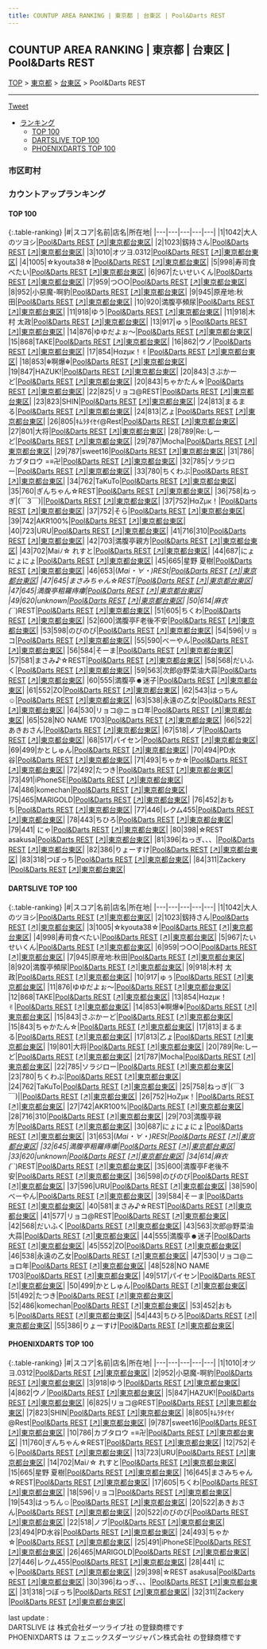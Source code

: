 ```yaml
---
title: COUNTUP AREA RANKING | 東京都 | 台東区 | Pool&Darts REST
---
```

## COUNTUP AREA RANKING | 東京都 | 台東区 | Pool&Darts REST

[TOP](/darts/rank/) > [東京都](/darts/rank/東京都/) > [台東区](/darts/rank/東京都/台東区/) > Pool&Darts REST

___

<a href="https://twitter.com/share?ref_src=twsrc%5Etfw" data-text="COUNTUP AREA RANKING | 東京都台東区Pool&Darts REST" class="twitter-share-button" data-hashtags="DARTSLIVE,PHOENIXDARTS,darts,ダーツ" data-show-count="false">Tweet</a>

* [ランキング](#カウントアップランキング)
    * [TOP 100](#top-100)
    * [DARTSLIVE TOP 100](#dartslive-top-100)
    * [PHOENIXDARTS TOP 100](#phoenixdarts-top-100)

### 市区町村

<ul>

</ul>

### カウントアップランキング

#### TOP 100



{:.table-ranking}
|#|スコア|名前|店名|所在地|
|---|---|---|---|---|
|1|1042|<span class="rank-name-dl">大人のツヨシ</span>|<a href="/darts/rank/shops/ac5be316943858f0fec1ae84bb28bd87.html">Pool&Darts REST</a> <a href="https://search.dartslive.com/jp/shop/ac5be316943858f0fec1ae84bb28bd87">[↗]</a>|<a href="/darts/rank/東京都/台東区">東京都台東区</a>|
|2|1023|<span class="rank-name-dl">釼持さん</span>|<a href="/darts/rank/shops/ac5be316943858f0fec1ae84bb28bd87.html">Pool&Darts REST</a> <a href="https://search.dartslive.com/jp/shop/ac5be316943858f0fec1ae84bb28bd87">[↗]</a>|<a href="/darts/rank/東京都/台東区">東京都台東区</a>|
|3|1010|<span class="rank-name-pd">オツヨ.0312</span>|<a href="/darts/rank/shops/50587.html">Pool&Darts REST</a> <a href="https://vs.phoenixdarts.com/jp/shop/shopDetailInfo/s_50587?s_seq=50587">[↗]</a>|<a href="/darts/rank/東京都/台東区">東京都台東区</a>|
|4|1005|<span class="rank-name-dl">☆kyouta38☆</span>|<a href="/darts/rank/shops/ac5be316943858f0fec1ae84bb28bd87.html">Pool&Darts REST</a> <a href="https://search.dartslive.com/jp/shop/ac5be316943858f0fec1ae84bb28bd87">[↗]</a>|<a href="/darts/rank/東京都/台東区">東京都台東区</a>|
|5|998|<span class="rank-name-dl">寿司食べたい</span>|<a href="/darts/rank/shops/ac5be316943858f0fec1ae84bb28bd87.html">Pool&Darts REST</a> <a href="https://search.dartslive.com/jp/shop/ac5be316943858f0fec1ae84bb28bd87">[↗]</a>|<a href="/darts/rank/東京都/台東区">東京都台東区</a>|
|6|967|<span class="rank-name-dl">たいせいくん</span>|<a href="/darts/rank/shops/ac5be316943858f0fec1ae84bb28bd87.html">Pool&Darts REST</a> <a href="https://search.dartslive.com/jp/shop/ac5be316943858f0fec1ae84bb28bd87">[↗]</a>|<a href="/darts/rank/東京都/台東区">東京都台東区</a>|
|7|959|<span class="rank-name-dl">つ○○</span>|<a href="/darts/rank/shops/ac5be316943858f0fec1ae84bb28bd87.html">Pool&Darts REST</a> <a href="https://search.dartslive.com/jp/shop/ac5be316943858f0fec1ae84bb28bd87">[↗]</a>|<a href="/darts/rank/東京都/台東区">東京都台東区</a>|
|8|952|<span class="rank-name-pd">小惡魔-啊豹</span>|<a href="/darts/rank/shops/50587.html">Pool&Darts REST</a> <a href="https://vs.phoenixdarts.com/jp/shop/shopDetailInfo/s_50587?s_seq=50587">[↗]</a>|<a href="/darts/rank/東京都/台東区">東京都台東区</a>|
|9|945|<span class="rank-name-dl">原産地:秋田</span>|<a href="/darts/rank/shops/ac5be316943858f0fec1ae84bb28bd87.html">Pool&Darts REST</a> <a href="https://search.dartslive.com/jp/shop/ac5be316943858f0fec1ae84bb28bd87">[↗]</a>|<a href="/darts/rank/東京都/台東区">東京都台東区</a>|
|10|920|<span class="rank-name-dl">満腹亭頻尿</span>|<a href="/darts/rank/shops/ac5be316943858f0fec1ae84bb28bd87.html">Pool&Darts REST</a> <a href="https://search.dartslive.com/jp/shop/ac5be316943858f0fec1ae84bb28bd87">[↗]</a>|<a href="/darts/rank/東京都/台東区">東京都台東区</a>|
|11|918|<span class="rank-name-pd">ゆう</span>|<a href="/darts/rank/shops/50587.html">Pool&Darts REST</a> <a href="https://vs.phoenixdarts.com/jp/shop/shopDetailInfo/s_50587?s_seq=50587">[↗]</a>|<a href="/darts/rank/東京都/台東区">東京都台東区</a>|
|11|918|<span class="rank-name-dl">木村 太政</span>|<a href="/darts/rank/shops/ac5be316943858f0fec1ae84bb28bd87.html">Pool&Darts REST</a> <a href="https://search.dartslive.com/jp/shop/ac5be316943858f0fec1ae84bb28bd87">[↗]</a>|<a href="/darts/rank/東京都/台東区">東京都台東区</a>|
|13|917|<span class="rank-name-dl">ゅぅ</span>|<a href="/darts/rank/shops/ac5be316943858f0fec1ae84bb28bd87.html">Pool&Darts REST</a> <a href="https://search.dartslive.com/jp/shop/ac5be316943858f0fec1ae84bb28bd87">[↗]</a>|<a href="/darts/rank/東京都/台東区">東京都台東区</a>|
|14|876|<span class="rank-name-dl">ゆゆだよぉ〜</span>|<a href="/darts/rank/shops/ac5be316943858f0fec1ae84bb28bd87.html">Pool&Darts REST</a> <a href="https://search.dartslive.com/jp/shop/ac5be316943858f0fec1ae84bb28bd87">[↗]</a>|<a href="/darts/rank/東京都/台東区">東京都台東区</a>|
|15|868|<span class="rank-name-dl">TAKE</span>|<a href="/darts/rank/shops/ac5be316943858f0fec1ae84bb28bd87.html">Pool&Darts REST</a> <a href="https://search.dartslive.com/jp/shop/ac5be316943858f0fec1ae84bb28bd87">[↗]</a>|<a href="/darts/rank/東京都/台東区">東京都台東区</a>|
|16|862|<span class="rank-name-pd">ウノ</span>|<a href="/darts/rank/shops/50587.html">Pool&Darts REST</a> <a href="https://vs.phoenixdarts.com/jp/shop/shopDetailInfo/s_50587?s_seq=50587">[↗]</a>|<a href="/darts/rank/東京都/台東区">東京都台東区</a>|
|17|854|<span class="rank-name-dl">Нαzμκ！✌︎</span>|<a href="/darts/rank/shops/ac5be316943858f0fec1ae84bb28bd87.html">Pool&Darts REST</a> <a href="https://search.dartslive.com/jp/shop/ac5be316943858f0fec1ae84bb28bd87">[↗]</a>|<a href="/darts/rank/東京都/台東区">東京都台東区</a>|
|18|853|<span class="rank-name-dl">☬啊爆☬</span>|<a href="/darts/rank/shops/ac5be316943858f0fec1ae84bb28bd87.html">Pool&Darts REST</a> <a href="https://search.dartslive.com/jp/shop/ac5be316943858f0fec1ae84bb28bd87">[↗]</a>|<a href="/darts/rank/東京都/台東区">東京都台東区</a>|
|19|847|<span class="rank-name-pd">HAZUK!</span>|<a href="/darts/rank/shops/50587.html">Pool&Darts REST</a> <a href="https://vs.phoenixdarts.com/jp/shop/shopDetailInfo/s_50587?s_seq=50587">[↗]</a>|<a href="/darts/rank/東京都/台東区">東京都台東区</a>|
|20|843|<span class="rank-name-dl">さぶかーど</span>|<a href="/darts/rank/shops/ac5be316943858f0fec1ae84bb28bd87.html">Pool&Darts REST</a> <a href="https://search.dartslive.com/jp/shop/ac5be316943858f0fec1ae84bb28bd87">[↗]</a>|<a href="/darts/rank/東京都/台東区">東京都台東区</a>|
|20|843|<span class="rank-name-dl">ちゃかたん☆</span>|<a href="/darts/rank/shops/ac5be316943858f0fec1ae84bb28bd87.html">Pool&Darts REST</a> <a href="https://search.dartslive.com/jp/shop/ac5be316943858f0fec1ae84bb28bd87">[↗]</a>|<a href="/darts/rank/東京都/台東区">東京都台東区</a>|
|22|825|<span class="rank-name-pd">リョコ@REST</span>|<a href="/darts/rank/shops/50587.html">Pool&Darts REST</a> <a href="https://vs.phoenixdarts.com/jp/shop/shopDetailInfo/s_50587?s_seq=50587">[↗]</a>|<a href="/darts/rank/東京都/台東区">東京都台東区</a>|
|23|823|<span class="rank-name-pd">SHIN</span>|<a href="/darts/rank/shops/50587.html">Pool&Darts REST</a> <a href="https://vs.phoenixdarts.com/jp/shop/shopDetailInfo/s_50587?s_seq=50587">[↗]</a>|<a href="/darts/rank/東京都/台東区">東京都台東区</a>|
|24|813|<span class="rank-name-dl">まるまる</span>|<a href="/darts/rank/shops/ac5be316943858f0fec1ae84bb28bd87.html">Pool&Darts REST</a> <a href="https://search.dartslive.com/jp/shop/ac5be316943858f0fec1ae84bb28bd87">[↗]</a>|<a href="/darts/rank/東京都/台東区">東京都台東区</a>|
|24|813|<span class="rank-name-dl">乙ょ</span>|<a href="/darts/rank/shops/ac5be316943858f0fec1ae84bb28bd87.html">Pool&Darts REST</a> <a href="https://search.dartslive.com/jp/shop/ac5be316943858f0fec1ae84bb28bd87">[↗]</a>|<a href="/darts/rank/東京都/台東区">東京都台東区</a>|
|26|805|<span class="rank-name-pd">ｷﾑﾗﾀｲｾｲ@Rest</span>|<a href="/darts/rank/shops/50587.html">Pool&Darts REST</a> <a href="https://vs.phoenixdarts.com/jp/shop/shopDetailInfo/s_50587?s_seq=50587">[↗]</a>|<a href="/darts/rank/東京都/台東区">東京都台東区</a>|
|27|801|<span class="rank-name-dl">大将</span>|<a href="/darts/rank/shops/ac5be316943858f0fec1ae84bb28bd87.html">Pool&Darts REST</a> <a href="https://search.dartslive.com/jp/shop/ac5be316943858f0fec1ae84bb28bd87">[↗]</a>|<a href="/darts/rank/東京都/台東区">東京都台東区</a>|
|28|789|<span class="rank-name-dl">Re:しーど</span>|<a href="/darts/rank/shops/ac5be316943858f0fec1ae84bb28bd87.html">Pool&Darts REST</a> <a href="https://search.dartslive.com/jp/shop/ac5be316943858f0fec1ae84bb28bd87">[↗]</a>|<a href="/darts/rank/東京都/台東区">東京都台東区</a>|
|29|787|<span class="rank-name-dl">Mocha</span>|<a href="/darts/rank/shops/ac5be316943858f0fec1ae84bb28bd87.html">Pool&Darts REST</a> <a href="https://search.dartslive.com/jp/shop/ac5be316943858f0fec1ae84bb28bd87">[↗]</a>|<a href="/darts/rank/東京都/台東区">東京都台東区</a>|
|29|787|<span class="rank-name-pd">sweet16</span>|<a href="/darts/rank/shops/50587.html">Pool&Darts REST</a> <a href="https://vs.phoenixdarts.com/jp/shop/shopDetailInfo/s_50587?s_seq=50587">[↗]</a>|<a href="/darts/rank/東京都/台東区">東京都台東区</a>|
|31|786|<span class="rank-name-pd">カブタロウ =≡卍</span>|<a href="/darts/rank/shops/50587.html">Pool&Darts REST</a> <a href="https://vs.phoenixdarts.com/jp/shop/shopDetailInfo/s_50587?s_seq=50587">[↗]</a>|<a href="/darts/rank/東京都/台東区">東京都台東区</a>|
|32|785|<span class="rank-name-dl">ソラジロー</span>|<a href="/darts/rank/shops/ac5be316943858f0fec1ae84bb28bd87.html">Pool&Darts REST</a> <a href="https://search.dartslive.com/jp/shop/ac5be316943858f0fec1ae84bb28bd87">[↗]</a>|<a href="/darts/rank/東京都/台東区">東京都台東区</a>|
|33|780|<span class="rank-name-dl">ちくわぶ</span>|<a href="/darts/rank/shops/ac5be316943858f0fec1ae84bb28bd87.html">Pool&Darts REST</a> <a href="https://search.dartslive.com/jp/shop/ac5be316943858f0fec1ae84bb28bd87">[↗]</a>|<a href="/darts/rank/東京都/台東区">東京都台東区</a>|
|34|762|<span class="rank-name-dl">TaKuTo</span>|<a href="/darts/rank/shops/ac5be316943858f0fec1ae84bb28bd87.html">Pool&Darts REST</a> <a href="https://search.dartslive.com/jp/shop/ac5be316943858f0fec1ae84bb28bd87">[↗]</a>|<a href="/darts/rank/東京都/台東区">東京都台東区</a>|
|35|760|<span class="rank-name-pd">ぎんちゃん☆REST</span>|<a href="/darts/rank/shops/50587.html">Pool&Darts REST</a> <a href="https://vs.phoenixdarts.com/jp/shop/shopDetailInfo/s_50587?s_seq=50587">[↗]</a>|<a href="/darts/rank/東京都/台東区">東京都台東区</a>|
|36|758|<span class="rank-name-dl">ねっぎ&#124;(￣3￣)&#124;</span>|<a href="/darts/rank/shops/ac5be316943858f0fec1ae84bb28bd87.html">Pool&Darts REST</a> <a href="https://search.dartslive.com/jp/shop/ac5be316943858f0fec1ae84bb28bd87">[↗]</a>|<a href="/darts/rank/東京都/台東区">東京都台東区</a>|
|37|752|<span class="rank-name-dl">НαΖμκ！</span>|<a href="/darts/rank/shops/ac5be316943858f0fec1ae84bb28bd87.html">Pool&Darts REST</a> <a href="https://search.dartslive.com/jp/shop/ac5be316943858f0fec1ae84bb28bd87">[↗]</a>|<a href="/darts/rank/東京都/台東区">東京都台東区</a>|
|37|752|<span class="rank-name-pd">そら</span>|<a href="/darts/rank/shops/50587.html">Pool&Darts REST</a> <a href="https://vs.phoenixdarts.com/jp/shop/shopDetailInfo/s_50587?s_seq=50587">[↗]</a>|<a href="/darts/rank/東京都/台東区">東京都台東区</a>|
|39|742|<span class="rank-name-dl">AKR100%</span>|<a href="/darts/rank/shops/ac5be316943858f0fec1ae84bb28bd87.html">Pool&Darts REST</a> <a href="https://search.dartslive.com/jp/shop/ac5be316943858f0fec1ae84bb28bd87">[↗]</a>|<a href="/darts/rank/東京都/台東区">東京都台東区</a>|
|40|723|<span class="rank-name-pd">URU</span>|<a href="/darts/rank/shops/50587.html">Pool&Darts REST</a> <a href="https://vs.phoenixdarts.com/jp/shop/shopDetailInfo/s_50587?s_seq=50587">[↗]</a>|<a href="/darts/rank/東京都/台東区">東京都台東区</a>|
|41|716|<span class="rank-name-dl">310</span>|<a href="/darts/rank/shops/ac5be316943858f0fec1ae84bb28bd87.html">Pool&Darts REST</a> <a href="https://search.dartslive.com/jp/shop/ac5be316943858f0fec1ae84bb28bd87">[↗]</a>|<a href="/darts/rank/東京都/台東区">東京都台東区</a>|
|42|703|<span class="rank-name-dl">満腹亭親方</span>|<a href="/darts/rank/shops/ac5be316943858f0fec1ae84bb28bd87.html">Pool&Darts REST</a> <a href="https://search.dartslive.com/jp/shop/ac5be316943858f0fec1ae84bb28bd87">[↗]</a>|<a href="/darts/rank/東京都/台東区">東京都台東区</a>|
|43|702|<span class="rank-name-pd">Maiﾉ☆ れすと</span>|<a href="/darts/rank/shops/50587.html">Pool&Darts REST</a> <a href="https://vs.phoenixdarts.com/jp/shop/shopDetailInfo/s_50587?s_seq=50587">[↗]</a>|<a href="/darts/rank/東京都/台東区">東京都台東区</a>|
|44|687|<span class="rank-name-dl">にょにょにょ</span>|<a href="/darts/rank/shops/ac5be316943858f0fec1ae84bb28bd87.html">Pool&Darts REST</a> <a href="https://search.dartslive.com/jp/shop/ac5be316943858f0fec1ae84bb28bd87">[↗]</a>|<a href="/darts/rank/東京都/台東区">東京都台東区</a>|
|45|665|<span class="rank-name-pd"><span class="pro-icon-pd"></span>星野 夏樹</span>|<a href="/darts/rank/shops/50587.html">Pool&Darts REST</a> <a href="https://vs.phoenixdarts.com/jp/shop/shopDetailInfo/s_50587?s_seq=50587">[↗]</a>|<a href="/darts/rank/東京都/台東区">東京都台東区</a>|
|46|653|<span class="rank-name-dl">(*Mai・∀・)RESt</span>|<a href="/darts/rank/shops/ac5be316943858f0fec1ae84bb28bd87.html">Pool&Darts REST</a> <a href="https://search.dartslive.com/jp/shop/ac5be316943858f0fec1ae84bb28bd87">[↗]</a>|<a href="/darts/rank/東京都/台東区">東京都台東区</a>|
|47|645|<span class="rank-name-pd">まさみちゃん☆REST</span>|<a href="/darts/rank/shops/50587.html">Pool&Darts REST</a> <a href="https://vs.phoenixdarts.com/jp/shop/shopDetailInfo/s_50587?s_seq=50587">[↗]</a>|<a href="/darts/rank/東京都/台東区">東京都台東区</a>|
|47|645|<span class="rank-name-dl">満腹亭粗羅痔瘻</span>|<a href="/darts/rank/shops/ac5be316943858f0fec1ae84bb28bd87.html">Pool&Darts REST</a> <a href="https://search.dartslive.com/jp/shop/ac5be316943858f0fec1ae84bb28bd87">[↗]</a>|<a href="/darts/rank/東京都/台東区">東京都台東区</a>|
|49|620|<span class="rank-name-dl">unknown</span>|<a href="/darts/rank/shops/ac5be316943858f0fec1ae84bb28bd87.html">Pool&Darts REST</a> <a href="https://search.dartslive.com/jp/shop/ac5be316943858f0fec1ae84bb28bd87">[↗]</a>|<a href="/darts/rank/東京都/台東区">東京都台東区</a>|
|50|614|<span class="rank-name-dl">麻衣 (*´`)REST</span>|<a href="/darts/rank/shops/ac5be316943858f0fec1ae84bb28bd87.html">Pool&Darts REST</a> <a href="https://search.dartslive.com/jp/shop/ac5be316943858f0fec1ae84bb28bd87">[↗]</a>|<a href="/darts/rank/東京都/台東区">東京都台東区</a>|
|51|605|<span class="rank-name-pd">ちくわ</span>|<a href="/darts/rank/shops/50587.html">Pool&Darts REST</a> <a href="https://vs.phoenixdarts.com/jp/shop/shopDetailInfo/s_50587?s_seq=50587">[↗]</a>|<a href="/darts/rank/東京都/台東区">東京都台東区</a>|
|52|600|<span class="rank-name-dl">満腹亭F老後不安</span>|<a href="/darts/rank/shops/ac5be316943858f0fec1ae84bb28bd87.html">Pool&Darts REST</a> <a href="https://search.dartslive.com/jp/shop/ac5be316943858f0fec1ae84bb28bd87">[↗]</a>|<a href="/darts/rank/東京都/台東区">東京都台東区</a>|
|53|598|<span class="rank-name-dl">のびのび</span>|<a href="/darts/rank/shops/ac5be316943858f0fec1ae84bb28bd87.html">Pool&Darts REST</a> <a href="https://search.dartslive.com/jp/shop/ac5be316943858f0fec1ae84bb28bd87">[↗]</a>|<a href="/darts/rank/東京都/台東区">東京都台東区</a>|
|54|596|<span class="rank-name-pd">リョコ</span>|<a href="/darts/rank/shops/50587.html">Pool&Darts REST</a> <a href="https://vs.phoenixdarts.com/jp/shop/shopDetailInfo/s_50587?s_seq=50587">[↗]</a>|<a href="/darts/rank/東京都/台東区">東京都台東区</a>|
|55|590|<span class="rank-name-dl">べーやん</span>|<a href="/darts/rank/shops/ac5be316943858f0fec1ae84bb28bd87.html">Pool&Darts REST</a> <a href="https://search.dartslive.com/jp/shop/ac5be316943858f0fec1ae84bb28bd87">[↗]</a>|<a href="/darts/rank/東京都/台東区">東京都台東区</a>|
|56|584|<span class="rank-name-dl">そーま</span>|<a href="/darts/rank/shops/ac5be316943858f0fec1ae84bb28bd87.html">Pool&Darts REST</a> <a href="https://search.dartslive.com/jp/shop/ac5be316943858f0fec1ae84bb28bd87">[↗]</a>|<a href="/darts/rank/東京都/台東区">東京都台東区</a>|
|57|581|<span class="rank-name-dl">まさみ♪☆REST</span>|<a href="/darts/rank/shops/ac5be316943858f0fec1ae84bb28bd87.html">Pool&Darts REST</a> <a href="https://search.dartslive.com/jp/shop/ac5be316943858f0fec1ae84bb28bd87">[↗]</a>|<a href="/darts/rank/東京都/台東区">東京都台東区</a>|
|58|568|<span class="rank-name-dl">だいふく</span>|<a href="/darts/rank/shops/ac5be316943858f0fec1ae84bb28bd87.html">Pool&Darts REST</a> <a href="https://search.dartslive.com/jp/shop/ac5be316943858f0fec1ae84bb28bd87">[↗]</a>|<a href="/darts/rank/東京都/台東区">東京都台東区</a>|
|59|563|<span class="rank-name-dl">次郎@野菜油大蒜</span>|<a href="/darts/rank/shops/ac5be316943858f0fec1ae84bb28bd87.html">Pool&Darts REST</a> <a href="https://search.dartslive.com/jp/shop/ac5be316943858f0fec1ae84bb28bd87">[↗]</a>|<a href="/darts/rank/東京都/台東区">東京都台東区</a>|
|60|555|<span class="rank-name-dl">満腹亭☻迷子</span>|<a href="/darts/rank/shops/ac5be316943858f0fec1ae84bb28bd87.html">Pool&Darts REST</a> <a href="https://search.dartslive.com/jp/shop/ac5be316943858f0fec1ae84bb28bd87">[↗]</a>|<a href="/darts/rank/東京都/台東区">東京都台東区</a>|
|61|552|<span class="rank-name-dl">ZO</span>|<a href="/darts/rank/shops/ac5be316943858f0fec1ae84bb28bd87.html">Pool&Darts REST</a> <a href="https://search.dartslive.com/jp/shop/ac5be316943858f0fec1ae84bb28bd87">[↗]</a>|<a href="/darts/rank/東京都/台東区">東京都台東区</a>|
|62|543|<span class="rank-name-pd">はっちん☺</span>|<a href="/darts/rank/shops/50587.html">Pool&Darts REST</a> <a href="https://vs.phoenixdarts.com/jp/shop/shopDetailInfo/s_50587?s_seq=50587">[↗]</a>|<a href="/darts/rank/東京都/台東区">東京都台東区</a>|
|63|538|<span class="rank-name-dl">永遠の乙女</span>|<a href="/darts/rank/shops/ac5be316943858f0fec1ae84bb28bd87.html">Pool&Darts REST</a> <a href="https://search.dartslive.com/jp/shop/ac5be316943858f0fec1ae84bb28bd87">[↗]</a>|<a href="/darts/rank/東京都/台東区">東京都台東区</a>|
|64|530|<span class="rank-name-dl">リョコ@ニョロ年</span>|<a href="/darts/rank/shops/ac5be316943858f0fec1ae84bb28bd87.html">Pool&Darts REST</a> <a href="https://search.dartslive.com/jp/shop/ac5be316943858f0fec1ae84bb28bd87">[↗]</a>|<a href="/darts/rank/東京都/台東区">東京都台東区</a>|
|65|528|<span class="rank-name-dl">NO NAME 1703</span>|<a href="/darts/rank/shops/ac5be316943858f0fec1ae84bb28bd87.html">Pool&Darts REST</a> <a href="https://search.dartslive.com/jp/shop/ac5be316943858f0fec1ae84bb28bd87">[↗]</a>|<a href="/darts/rank/東京都/台東区">東京都台東区</a>|
|66|522|<span class="rank-name-pd">あきおさん</span>|<a href="/darts/rank/shops/50587.html">Pool&Darts REST</a> <a href="https://vs.phoenixdarts.com/jp/shop/shopDetailInfo/s_50587?s_seq=50587">[↗]</a>|<a href="/darts/rank/東京都/台東区">東京都台東区</a>|
|67|518|<span class="rank-name-pd">ノブ</span>|<a href="/darts/rank/shops/50587.html">Pool&Darts REST</a> <a href="https://vs.phoenixdarts.com/jp/shop/shopDetailInfo/s_50587?s_seq=50587">[↗]</a>|<a href="/darts/rank/東京都/台東区">東京都台東区</a>|
|68|517|<span class="rank-name-dl">パイセン</span>|<a href="/darts/rank/shops/ac5be316943858f0fec1ae84bb28bd87.html">Pool&Darts REST</a> <a href="https://search.dartslive.com/jp/shop/ac5be316943858f0fec1ae84bb28bd87">[↗]</a>|<a href="/darts/rank/東京都/台東区">東京都台東区</a>|
|69|499|<span class="rank-name-dl">かとしゅん</span>|<a href="/darts/rank/shops/ac5be316943858f0fec1ae84bb28bd87.html">Pool&Darts REST</a> <a href="https://search.dartslive.com/jp/shop/ac5be316943858f0fec1ae84bb28bd87">[↗]</a>|<a href="/darts/rank/東京都/台東区">東京都台東区</a>|
|70|494|<span class="rank-name-pd">PD水谷</span>|<a href="/darts/rank/shops/50587.html">Pool&Darts REST</a> <a href="https://vs.phoenixdarts.com/jp/shop/shopDetailInfo/s_50587?s_seq=50587">[↗]</a>|<a href="/darts/rank/東京都/台東区">東京都台東区</a>|
|71|493|<span class="rank-name-pd">ちゃか☆</span>|<a href="/darts/rank/shops/50587.html">Pool&Darts REST</a> <a href="https://vs.phoenixdarts.com/jp/shop/shopDetailInfo/s_50587?s_seq=50587">[↗]</a>|<a href="/darts/rank/東京都/台東区">東京都台東区</a>|
|72|492|<span class="rank-name-dl">たつき</span>|<a href="/darts/rank/shops/ac5be316943858f0fec1ae84bb28bd87.html">Pool&Darts REST</a> <a href="https://search.dartslive.com/jp/shop/ac5be316943858f0fec1ae84bb28bd87">[↗]</a>|<a href="/darts/rank/東京都/台東区">東京都台東区</a>|
|73|491|<span class="rank-name-pd">iPhoneSE</span>|<a href="/darts/rank/shops/50587.html">Pool&Darts REST</a> <a href="https://vs.phoenixdarts.com/jp/shop/shopDetailInfo/s_50587?s_seq=50587">[↗]</a>|<a href="/darts/rank/東京都/台東区">東京都台東区</a>|
|74|486|<span class="rank-name-dl">komechan</span>|<a href="/darts/rank/shops/ac5be316943858f0fec1ae84bb28bd87.html">Pool&Darts REST</a> <a href="https://search.dartslive.com/jp/shop/ac5be316943858f0fec1ae84bb28bd87">[↗]</a>|<a href="/darts/rank/東京都/台東区">東京都台東区</a>|
|75|465|<span class="rank-name-pd">MARIGOLD</span>|<a href="/darts/rank/shops/50587.html">Pool&Darts REST</a> <a href="https://vs.phoenixdarts.com/jp/shop/shopDetailInfo/s_50587?s_seq=50587">[↗]</a>|<a href="/darts/rank/東京都/台東区">東京都台東区</a>|
|76|452|<span class="rank-name-dl">おもち</span>|<a href="/darts/rank/shops/ac5be316943858f0fec1ae84bb28bd87.html">Pool&Darts REST</a> <a href="https://search.dartslive.com/jp/shop/ac5be316943858f0fec1ae84bb28bd87">[↗]</a>|<a href="/darts/rank/東京都/台東区">東京都台東区</a>|
|77|446|<span class="rank-name-pd">レクム455</span>|<a href="/darts/rank/shops/50587.html">Pool&Darts REST</a> <a href="https://vs.phoenixdarts.com/jp/shop/shopDetailInfo/s_50587?s_seq=50587">[↗]</a>|<a href="/darts/rank/東京都/台東区">東京都台東区</a>|
|78|443|<span class="rank-name-dl">ちひろ</span>|<a href="/darts/rank/shops/ac5be316943858f0fec1ae84bb28bd87.html">Pool&Darts REST</a> <a href="https://search.dartslive.com/jp/shop/ac5be316943858f0fec1ae84bb28bd87">[↗]</a>|<a href="/darts/rank/東京都/台東区">東京都台東区</a>|
|79|441|<span class="rank-name-pd"> にゃ</span>|<a href="/darts/rank/shops/50587.html">Pool&Darts REST</a> <a href="https://vs.phoenixdarts.com/jp/shop/shopDetailInfo/s_50587?s_seq=50587">[↗]</a>|<a href="/darts/rank/東京都/台東区">東京都台東区</a>|
|80|398|<span class="rank-name-pd">☆REST asakusa</span>|<a href="/darts/rank/shops/50587.html">Pool&Darts REST</a> <a href="https://vs.phoenixdarts.com/jp/shop/shopDetailInfo/s_50587?s_seq=50587">[↗]</a>|<a href="/darts/rank/東京都/台東区">東京都台東区</a>|
|81|396|<span class="rank-name-pd">ねっぎ、、、</span>|<a href="/darts/rank/shops/50587.html">Pool&Darts REST</a> <a href="https://vs.phoenixdarts.com/jp/shop/shopDetailInfo/s_50587?s_seq=50587">[↗]</a>|<a href="/darts/rank/東京都/台東区">東京都台東区</a>|
|82|386|<span class="rank-name-dl">りょーすけ</span>|<a href="/darts/rank/shops/ac5be316943858f0fec1ae84bb28bd87.html">Pool&Darts REST</a> <a href="https://search.dartslive.com/jp/shop/ac5be316943858f0fec1ae84bb28bd87">[↗]</a>|<a href="/darts/rank/東京都/台東区">東京都台東区</a>|
|83|318|<span class="rank-name-pd">つぼっち</span>|<a href="/darts/rank/shops/50587.html">Pool&Darts REST</a> <a href="https://vs.phoenixdarts.com/jp/shop/shopDetailInfo/s_50587?s_seq=50587">[↗]</a>|<a href="/darts/rank/東京都/台東区">東京都台東区</a>|
|84|311|<span class="rank-name-pd">Zackery </span>|<a href="/darts/rank/shops/50587.html">Pool&Darts REST</a> <a href="https://vs.phoenixdarts.com/jp/shop/shopDetailInfo/s_50587?s_seq=50587">[↗]</a>|<a href="/darts/rank/東京都/台東区">東京都台東区</a>|


#### DARTSLIVE TOP 100



{:.table-ranking}
|#|スコア|名前|店名|所在地|
|---|---|---|---|---|
|1|1042|<span class="rank-name-dl">大人のツヨシ</span>|<a href="/darts/rank/shops/ac5be316943858f0fec1ae84bb28bd87.html">Pool&Darts REST</a> <a href="https://search.dartslive.com/jp/shop/ac5be316943858f0fec1ae84bb28bd87">[↗]</a>|<a href="/darts/rank/東京都/台東区">東京都台東区</a>|
|2|1023|<span class="rank-name-dl">釼持さん</span>|<a href="/darts/rank/shops/ac5be316943858f0fec1ae84bb28bd87.html">Pool&Darts REST</a> <a href="https://search.dartslive.com/jp/shop/ac5be316943858f0fec1ae84bb28bd87">[↗]</a>|<a href="/darts/rank/東京都/台東区">東京都台東区</a>|
|3|1005|<span class="rank-name-dl">☆kyouta38☆</span>|<a href="/darts/rank/shops/ac5be316943858f0fec1ae84bb28bd87.html">Pool&Darts REST</a> <a href="https://search.dartslive.com/jp/shop/ac5be316943858f0fec1ae84bb28bd87">[↗]</a>|<a href="/darts/rank/東京都/台東区">東京都台東区</a>|
|4|998|<span class="rank-name-dl">寿司食べたい</span>|<a href="/darts/rank/shops/ac5be316943858f0fec1ae84bb28bd87.html">Pool&Darts REST</a> <a href="https://search.dartslive.com/jp/shop/ac5be316943858f0fec1ae84bb28bd87">[↗]</a>|<a href="/darts/rank/東京都/台東区">東京都台東区</a>|
|5|967|<span class="rank-name-dl">たいせいくん</span>|<a href="/darts/rank/shops/ac5be316943858f0fec1ae84bb28bd87.html">Pool&Darts REST</a> <a href="https://search.dartslive.com/jp/shop/ac5be316943858f0fec1ae84bb28bd87">[↗]</a>|<a href="/darts/rank/東京都/台東区">東京都台東区</a>|
|6|959|<span class="rank-name-dl">つ○○</span>|<a href="/darts/rank/shops/ac5be316943858f0fec1ae84bb28bd87.html">Pool&Darts REST</a> <a href="https://search.dartslive.com/jp/shop/ac5be316943858f0fec1ae84bb28bd87">[↗]</a>|<a href="/darts/rank/東京都/台東区">東京都台東区</a>|
|7|945|<span class="rank-name-dl">原産地:秋田</span>|<a href="/darts/rank/shops/ac5be316943858f0fec1ae84bb28bd87.html">Pool&Darts REST</a> <a href="https://search.dartslive.com/jp/shop/ac5be316943858f0fec1ae84bb28bd87">[↗]</a>|<a href="/darts/rank/東京都/台東区">東京都台東区</a>|
|8|920|<span class="rank-name-dl">満腹亭頻尿</span>|<a href="/darts/rank/shops/ac5be316943858f0fec1ae84bb28bd87.html">Pool&Darts REST</a> <a href="https://search.dartslive.com/jp/shop/ac5be316943858f0fec1ae84bb28bd87">[↗]</a>|<a href="/darts/rank/東京都/台東区">東京都台東区</a>|
|9|918|<span class="rank-name-dl">木村 太政</span>|<a href="/darts/rank/shops/ac5be316943858f0fec1ae84bb28bd87.html">Pool&Darts REST</a> <a href="https://search.dartslive.com/jp/shop/ac5be316943858f0fec1ae84bb28bd87">[↗]</a>|<a href="/darts/rank/東京都/台東区">東京都台東区</a>|
|10|917|<span class="rank-name-dl">ゅぅ</span>|<a href="/darts/rank/shops/ac5be316943858f0fec1ae84bb28bd87.html">Pool&Darts REST</a> <a href="https://search.dartslive.com/jp/shop/ac5be316943858f0fec1ae84bb28bd87">[↗]</a>|<a href="/darts/rank/東京都/台東区">東京都台東区</a>|
|11|876|<span class="rank-name-dl">ゆゆだよぉ〜</span>|<a href="/darts/rank/shops/ac5be316943858f0fec1ae84bb28bd87.html">Pool&Darts REST</a> <a href="https://search.dartslive.com/jp/shop/ac5be316943858f0fec1ae84bb28bd87">[↗]</a>|<a href="/darts/rank/東京都/台東区">東京都台東区</a>|
|12|868|<span class="rank-name-dl">TAKE</span>|<a href="/darts/rank/shops/ac5be316943858f0fec1ae84bb28bd87.html">Pool&Darts REST</a> <a href="https://search.dartslive.com/jp/shop/ac5be316943858f0fec1ae84bb28bd87">[↗]</a>|<a href="/darts/rank/東京都/台東区">東京都台東区</a>|
|13|854|<span class="rank-name-dl">Нαzμκ！✌︎</span>|<a href="/darts/rank/shops/ac5be316943858f0fec1ae84bb28bd87.html">Pool&Darts REST</a> <a href="https://search.dartslive.com/jp/shop/ac5be316943858f0fec1ae84bb28bd87">[↗]</a>|<a href="/darts/rank/東京都/台東区">東京都台東区</a>|
|14|853|<span class="rank-name-dl">☬啊爆☬</span>|<a href="/darts/rank/shops/ac5be316943858f0fec1ae84bb28bd87.html">Pool&Darts REST</a> <a href="https://search.dartslive.com/jp/shop/ac5be316943858f0fec1ae84bb28bd87">[↗]</a>|<a href="/darts/rank/東京都/台東区">東京都台東区</a>|
|15|843|<span class="rank-name-dl">さぶかーど</span>|<a href="/darts/rank/shops/ac5be316943858f0fec1ae84bb28bd87.html">Pool&Darts REST</a> <a href="https://search.dartslive.com/jp/shop/ac5be316943858f0fec1ae84bb28bd87">[↗]</a>|<a href="/darts/rank/東京都/台東区">東京都台東区</a>|
|15|843|<span class="rank-name-dl">ちゃかたん☆</span>|<a href="/darts/rank/shops/ac5be316943858f0fec1ae84bb28bd87.html">Pool&Darts REST</a> <a href="https://search.dartslive.com/jp/shop/ac5be316943858f0fec1ae84bb28bd87">[↗]</a>|<a href="/darts/rank/東京都/台東区">東京都台東区</a>|
|17|813|<span class="rank-name-dl">まるまる</span>|<a href="/darts/rank/shops/ac5be316943858f0fec1ae84bb28bd87.html">Pool&Darts REST</a> <a href="https://search.dartslive.com/jp/shop/ac5be316943858f0fec1ae84bb28bd87">[↗]</a>|<a href="/darts/rank/東京都/台東区">東京都台東区</a>|
|17|813|<span class="rank-name-dl">乙ょ</span>|<a href="/darts/rank/shops/ac5be316943858f0fec1ae84bb28bd87.html">Pool&Darts REST</a> <a href="https://search.dartslive.com/jp/shop/ac5be316943858f0fec1ae84bb28bd87">[↗]</a>|<a href="/darts/rank/東京都/台東区">東京都台東区</a>|
|19|801|<span class="rank-name-dl">大将</span>|<a href="/darts/rank/shops/ac5be316943858f0fec1ae84bb28bd87.html">Pool&Darts REST</a> <a href="https://search.dartslive.com/jp/shop/ac5be316943858f0fec1ae84bb28bd87">[↗]</a>|<a href="/darts/rank/東京都/台東区">東京都台東区</a>|
|20|789|<span class="rank-name-dl">Re:しーど</span>|<a href="/darts/rank/shops/ac5be316943858f0fec1ae84bb28bd87.html">Pool&Darts REST</a> <a href="https://search.dartslive.com/jp/shop/ac5be316943858f0fec1ae84bb28bd87">[↗]</a>|<a href="/darts/rank/東京都/台東区">東京都台東区</a>|
|21|787|<span class="rank-name-dl">Mocha</span>|<a href="/darts/rank/shops/ac5be316943858f0fec1ae84bb28bd87.html">Pool&Darts REST</a> <a href="https://search.dartslive.com/jp/shop/ac5be316943858f0fec1ae84bb28bd87">[↗]</a>|<a href="/darts/rank/東京都/台東区">東京都台東区</a>|
|22|785|<span class="rank-name-dl">ソラジロー</span>|<a href="/darts/rank/shops/ac5be316943858f0fec1ae84bb28bd87.html">Pool&Darts REST</a> <a href="https://search.dartslive.com/jp/shop/ac5be316943858f0fec1ae84bb28bd87">[↗]</a>|<a href="/darts/rank/東京都/台東区">東京都台東区</a>|
|23|780|<span class="rank-name-dl">ちくわぶ</span>|<a href="/darts/rank/shops/ac5be316943858f0fec1ae84bb28bd87.html">Pool&Darts REST</a> <a href="https://search.dartslive.com/jp/shop/ac5be316943858f0fec1ae84bb28bd87">[↗]</a>|<a href="/darts/rank/東京都/台東区">東京都台東区</a>|
|24|762|<span class="rank-name-dl">TaKuTo</span>|<a href="/darts/rank/shops/ac5be316943858f0fec1ae84bb28bd87.html">Pool&Darts REST</a> <a href="https://search.dartslive.com/jp/shop/ac5be316943858f0fec1ae84bb28bd87">[↗]</a>|<a href="/darts/rank/東京都/台東区">東京都台東区</a>|
|25|758|<span class="rank-name-dl">ねっぎ&#124;(￣3￣)&#124;</span>|<a href="/darts/rank/shops/ac5be316943858f0fec1ae84bb28bd87.html">Pool&Darts REST</a> <a href="https://search.dartslive.com/jp/shop/ac5be316943858f0fec1ae84bb28bd87">[↗]</a>|<a href="/darts/rank/東京都/台東区">東京都台東区</a>|
|26|752|<span class="rank-name-dl">НαΖμκ！</span>|<a href="/darts/rank/shops/ac5be316943858f0fec1ae84bb28bd87.html">Pool&Darts REST</a> <a href="https://search.dartslive.com/jp/shop/ac5be316943858f0fec1ae84bb28bd87">[↗]</a>|<a href="/darts/rank/東京都/台東区">東京都台東区</a>|
|27|742|<span class="rank-name-dl">AKR100%</span>|<a href="/darts/rank/shops/ac5be316943858f0fec1ae84bb28bd87.html">Pool&Darts REST</a> <a href="https://search.dartslive.com/jp/shop/ac5be316943858f0fec1ae84bb28bd87">[↗]</a>|<a href="/darts/rank/東京都/台東区">東京都台東区</a>|
|28|716|<span class="rank-name-dl">310</span>|<a href="/darts/rank/shops/ac5be316943858f0fec1ae84bb28bd87.html">Pool&Darts REST</a> <a href="https://search.dartslive.com/jp/shop/ac5be316943858f0fec1ae84bb28bd87">[↗]</a>|<a href="/darts/rank/東京都/台東区">東京都台東区</a>|
|29|703|<span class="rank-name-dl">満腹亭親方</span>|<a href="/darts/rank/shops/ac5be316943858f0fec1ae84bb28bd87.html">Pool&Darts REST</a> <a href="https://search.dartslive.com/jp/shop/ac5be316943858f0fec1ae84bb28bd87">[↗]</a>|<a href="/darts/rank/東京都/台東区">東京都台東区</a>|
|30|687|<span class="rank-name-dl">にょにょにょ</span>|<a href="/darts/rank/shops/ac5be316943858f0fec1ae84bb28bd87.html">Pool&Darts REST</a> <a href="https://search.dartslive.com/jp/shop/ac5be316943858f0fec1ae84bb28bd87">[↗]</a>|<a href="/darts/rank/東京都/台東区">東京都台東区</a>|
|31|653|<span class="rank-name-dl">(*Mai・∀・)RESt</span>|<a href="/darts/rank/shops/ac5be316943858f0fec1ae84bb28bd87.html">Pool&Darts REST</a> <a href="https://search.dartslive.com/jp/shop/ac5be316943858f0fec1ae84bb28bd87">[↗]</a>|<a href="/darts/rank/東京都/台東区">東京都台東区</a>|
|32|645|<span class="rank-name-dl">満腹亭粗羅痔瘻</span>|<a href="/darts/rank/shops/ac5be316943858f0fec1ae84bb28bd87.html">Pool&Darts REST</a> <a href="https://search.dartslive.com/jp/shop/ac5be316943858f0fec1ae84bb28bd87">[↗]</a>|<a href="/darts/rank/東京都/台東区">東京都台東区</a>|
|33|620|<span class="rank-name-dl">unknown</span>|<a href="/darts/rank/shops/ac5be316943858f0fec1ae84bb28bd87.html">Pool&Darts REST</a> <a href="https://search.dartslive.com/jp/shop/ac5be316943858f0fec1ae84bb28bd87">[↗]</a>|<a href="/darts/rank/東京都/台東区">東京都台東区</a>|
|34|614|<span class="rank-name-dl">麻衣 (*´`)REST</span>|<a href="/darts/rank/shops/ac5be316943858f0fec1ae84bb28bd87.html">Pool&Darts REST</a> <a href="https://search.dartslive.com/jp/shop/ac5be316943858f0fec1ae84bb28bd87">[↗]</a>|<a href="/darts/rank/東京都/台東区">東京都台東区</a>|
|35|600|<span class="rank-name-dl">満腹亭F老後不安</span>|<a href="/darts/rank/shops/ac5be316943858f0fec1ae84bb28bd87.html">Pool&Darts REST</a> <a href="https://search.dartslive.com/jp/shop/ac5be316943858f0fec1ae84bb28bd87">[↗]</a>|<a href="/darts/rank/東京都/台東区">東京都台東区</a>|
|36|598|<span class="rank-name-dl">のびのび</span>|<a href="/darts/rank/shops/ac5be316943858f0fec1ae84bb28bd87.html">Pool&Darts REST</a> <a href="https://search.dartslive.com/jp/shop/ac5be316943858f0fec1ae84bb28bd87">[↗]</a>|<a href="/darts/rank/東京都/台東区">東京都台東区</a>|
|37|596|<span class="rank-name-dl">URU</span>|<a href="/darts/rank/shops/ac5be316943858f0fec1ae84bb28bd87.html">Pool&Darts REST</a> <a href="https://search.dartslive.com/jp/shop/ac5be316943858f0fec1ae84bb28bd87">[↗]</a>|<a href="/darts/rank/東京都/台東区">東京都台東区</a>|
|38|590|<span class="rank-name-dl">べーやん</span>|<a href="/darts/rank/shops/ac5be316943858f0fec1ae84bb28bd87.html">Pool&Darts REST</a> <a href="https://search.dartslive.com/jp/shop/ac5be316943858f0fec1ae84bb28bd87">[↗]</a>|<a href="/darts/rank/東京都/台東区">東京都台東区</a>|
|39|584|<span class="rank-name-dl">そーま</span>|<a href="/darts/rank/shops/ac5be316943858f0fec1ae84bb28bd87.html">Pool&Darts REST</a> <a href="https://search.dartslive.com/jp/shop/ac5be316943858f0fec1ae84bb28bd87">[↗]</a>|<a href="/darts/rank/東京都/台東区">東京都台東区</a>|
|40|581|<span class="rank-name-dl">まさみ♪☆REST</span>|<a href="/darts/rank/shops/ac5be316943858f0fec1ae84bb28bd87.html">Pool&Darts REST</a> <a href="https://search.dartslive.com/jp/shop/ac5be316943858f0fec1ae84bb28bd87">[↗]</a>|<a href="/darts/rank/東京都/台東区">東京都台東区</a>|
|41|577|<span class="rank-name-dl">リョコ@REST</span>|<a href="/darts/rank/shops/ac5be316943858f0fec1ae84bb28bd87.html">Pool&Darts REST</a> <a href="https://search.dartslive.com/jp/shop/ac5be316943858f0fec1ae84bb28bd87">[↗]</a>|<a href="/darts/rank/東京都/台東区">東京都台東区</a>|
|42|568|<span class="rank-name-dl">だいふく</span>|<a href="/darts/rank/shops/ac5be316943858f0fec1ae84bb28bd87.html">Pool&Darts REST</a> <a href="https://search.dartslive.com/jp/shop/ac5be316943858f0fec1ae84bb28bd87">[↗]</a>|<a href="/darts/rank/東京都/台東区">東京都台東区</a>|
|43|563|<span class="rank-name-dl">次郎@野菜油大蒜</span>|<a href="/darts/rank/shops/ac5be316943858f0fec1ae84bb28bd87.html">Pool&Darts REST</a> <a href="https://search.dartslive.com/jp/shop/ac5be316943858f0fec1ae84bb28bd87">[↗]</a>|<a href="/darts/rank/東京都/台東区">東京都台東区</a>|
|44|555|<span class="rank-name-dl">満腹亭☻迷子</span>|<a href="/darts/rank/shops/ac5be316943858f0fec1ae84bb28bd87.html">Pool&Darts REST</a> <a href="https://search.dartslive.com/jp/shop/ac5be316943858f0fec1ae84bb28bd87">[↗]</a>|<a href="/darts/rank/東京都/台東区">東京都台東区</a>|
|45|552|<span class="rank-name-dl">ZO</span>|<a href="/darts/rank/shops/ac5be316943858f0fec1ae84bb28bd87.html">Pool&Darts REST</a> <a href="https://search.dartslive.com/jp/shop/ac5be316943858f0fec1ae84bb28bd87">[↗]</a>|<a href="/darts/rank/東京都/台東区">東京都台東区</a>|
|46|538|<span class="rank-name-dl">永遠の乙女</span>|<a href="/darts/rank/shops/ac5be316943858f0fec1ae84bb28bd87.html">Pool&Darts REST</a> <a href="https://search.dartslive.com/jp/shop/ac5be316943858f0fec1ae84bb28bd87">[↗]</a>|<a href="/darts/rank/東京都/台東区">東京都台東区</a>|
|47|530|<span class="rank-name-dl">リョコ@ニョロ年</span>|<a href="/darts/rank/shops/ac5be316943858f0fec1ae84bb28bd87.html">Pool&Darts REST</a> <a href="https://search.dartslive.com/jp/shop/ac5be316943858f0fec1ae84bb28bd87">[↗]</a>|<a href="/darts/rank/東京都/台東区">東京都台東区</a>|
|48|528|<span class="rank-name-dl">NO NAME 1703</span>|<a href="/darts/rank/shops/ac5be316943858f0fec1ae84bb28bd87.html">Pool&Darts REST</a> <a href="https://search.dartslive.com/jp/shop/ac5be316943858f0fec1ae84bb28bd87">[↗]</a>|<a href="/darts/rank/東京都/台東区">東京都台東区</a>|
|49|517|<span class="rank-name-dl">パイセン</span>|<a href="/darts/rank/shops/ac5be316943858f0fec1ae84bb28bd87.html">Pool&Darts REST</a> <a href="https://search.dartslive.com/jp/shop/ac5be316943858f0fec1ae84bb28bd87">[↗]</a>|<a href="/darts/rank/東京都/台東区">東京都台東区</a>|
|50|499|<span class="rank-name-dl">かとしゅん</span>|<a href="/darts/rank/shops/ac5be316943858f0fec1ae84bb28bd87.html">Pool&Darts REST</a> <a href="https://search.dartslive.com/jp/shop/ac5be316943858f0fec1ae84bb28bd87">[↗]</a>|<a href="/darts/rank/東京都/台東区">東京都台東区</a>|
|51|492|<span class="rank-name-dl">たつき</span>|<a href="/darts/rank/shops/ac5be316943858f0fec1ae84bb28bd87.html">Pool&Darts REST</a> <a href="https://search.dartslive.com/jp/shop/ac5be316943858f0fec1ae84bb28bd87">[↗]</a>|<a href="/darts/rank/東京都/台東区">東京都台東区</a>|
|52|486|<span class="rank-name-dl">komechan</span>|<a href="/darts/rank/shops/ac5be316943858f0fec1ae84bb28bd87.html">Pool&Darts REST</a> <a href="https://search.dartslive.com/jp/shop/ac5be316943858f0fec1ae84bb28bd87">[↗]</a>|<a href="/darts/rank/東京都/台東区">東京都台東区</a>|
|53|452|<span class="rank-name-dl">おもち</span>|<a href="/darts/rank/shops/ac5be316943858f0fec1ae84bb28bd87.html">Pool&Darts REST</a> <a href="https://search.dartslive.com/jp/shop/ac5be316943858f0fec1ae84bb28bd87">[↗]</a>|<a href="/darts/rank/東京都/台東区">東京都台東区</a>|
|54|443|<span class="rank-name-dl">ちひろ</span>|<a href="/darts/rank/shops/ac5be316943858f0fec1ae84bb28bd87.html">Pool&Darts REST</a> <a href="https://search.dartslive.com/jp/shop/ac5be316943858f0fec1ae84bb28bd87">[↗]</a>|<a href="/darts/rank/東京都/台東区">東京都台東区</a>|
|55|386|<span class="rank-name-dl">りょーすけ</span>|<a href="/darts/rank/shops/ac5be316943858f0fec1ae84bb28bd87.html">Pool&Darts REST</a> <a href="https://search.dartslive.com/jp/shop/ac5be316943858f0fec1ae84bb28bd87">[↗]</a>|<a href="/darts/rank/東京都/台東区">東京都台東区</a>|


#### PHOENIXDARTS TOP 100



{:.table-ranking}
|#|スコア|名前|店名|所在地|
|---|---|---|---|---|
|1|1010|<span class="rank-name-pd">オツヨ.0312</span>|<a href="/darts/rank/shops/50587.html">Pool&Darts REST</a> <a href="https://vs.phoenixdarts.com/jp/shop/shopDetailInfo/s_50587?s_seq=50587">[↗]</a>|<a href="/darts/rank/東京都/台東区">東京都台東区</a>|
|2|952|<span class="rank-name-pd">小惡魔-啊豹</span>|<a href="/darts/rank/shops/50587.html">Pool&Darts REST</a> <a href="https://vs.phoenixdarts.com/jp/shop/shopDetailInfo/s_50587?s_seq=50587">[↗]</a>|<a href="/darts/rank/東京都/台東区">東京都台東区</a>|
|3|918|<span class="rank-name-pd">ゆう</span>|<a href="/darts/rank/shops/50587.html">Pool&Darts REST</a> <a href="https://vs.phoenixdarts.com/jp/shop/shopDetailInfo/s_50587?s_seq=50587">[↗]</a>|<a href="/darts/rank/東京都/台東区">東京都台東区</a>|
|4|862|<span class="rank-name-pd">ウノ</span>|<a href="/darts/rank/shops/50587.html">Pool&Darts REST</a> <a href="https://vs.phoenixdarts.com/jp/shop/shopDetailInfo/s_50587?s_seq=50587">[↗]</a>|<a href="/darts/rank/東京都/台東区">東京都台東区</a>|
|5|847|<span class="rank-name-pd">HAZUK!</span>|<a href="/darts/rank/shops/50587.html">Pool&Darts REST</a> <a href="https://vs.phoenixdarts.com/jp/shop/shopDetailInfo/s_50587?s_seq=50587">[↗]</a>|<a href="/darts/rank/東京都/台東区">東京都台東区</a>|
|6|825|<span class="rank-name-pd">リョコ@REST</span>|<a href="/darts/rank/shops/50587.html">Pool&Darts REST</a> <a href="https://vs.phoenixdarts.com/jp/shop/shopDetailInfo/s_50587?s_seq=50587">[↗]</a>|<a href="/darts/rank/東京都/台東区">東京都台東区</a>|
|7|823|<span class="rank-name-pd">SHIN</span>|<a href="/darts/rank/shops/50587.html">Pool&Darts REST</a> <a href="https://vs.phoenixdarts.com/jp/shop/shopDetailInfo/s_50587?s_seq=50587">[↗]</a>|<a href="/darts/rank/東京都/台東区">東京都台東区</a>|
|8|805|<span class="rank-name-pd">ｷﾑﾗﾀｲｾｲ@Rest</span>|<a href="/darts/rank/shops/50587.html">Pool&Darts REST</a> <a href="https://vs.phoenixdarts.com/jp/shop/shopDetailInfo/s_50587?s_seq=50587">[↗]</a>|<a href="/darts/rank/東京都/台東区">東京都台東区</a>|
|9|787|<span class="rank-name-pd">sweet16</span>|<a href="/darts/rank/shops/50587.html">Pool&Darts REST</a> <a href="https://vs.phoenixdarts.com/jp/shop/shopDetailInfo/s_50587?s_seq=50587">[↗]</a>|<a href="/darts/rank/東京都/台東区">東京都台東区</a>|
|10|786|<span class="rank-name-pd">カブタロウ =≡卍</span>|<a href="/darts/rank/shops/50587.html">Pool&Darts REST</a> <a href="https://vs.phoenixdarts.com/jp/shop/shopDetailInfo/s_50587?s_seq=50587">[↗]</a>|<a href="/darts/rank/東京都/台東区">東京都台東区</a>|
|11|760|<span class="rank-name-pd">ぎんちゃん☆REST</span>|<a href="/darts/rank/shops/50587.html">Pool&Darts REST</a> <a href="https://vs.phoenixdarts.com/jp/shop/shopDetailInfo/s_50587?s_seq=50587">[↗]</a>|<a href="/darts/rank/東京都/台東区">東京都台東区</a>|
|12|752|<span class="rank-name-pd">そら</span>|<a href="/darts/rank/shops/50587.html">Pool&Darts REST</a> <a href="https://vs.phoenixdarts.com/jp/shop/shopDetailInfo/s_50587?s_seq=50587">[↗]</a>|<a href="/darts/rank/東京都/台東区">東京都台東区</a>|
|13|723|<span class="rank-name-pd">URU</span>|<a href="/darts/rank/shops/50587.html">Pool&Darts REST</a> <a href="https://vs.phoenixdarts.com/jp/shop/shopDetailInfo/s_50587?s_seq=50587">[↗]</a>|<a href="/darts/rank/東京都/台東区">東京都台東区</a>|
|14|702|<span class="rank-name-pd">Maiﾉ☆ れすと</span>|<a href="/darts/rank/shops/50587.html">Pool&Darts REST</a> <a href="https://vs.phoenixdarts.com/jp/shop/shopDetailInfo/s_50587?s_seq=50587">[↗]</a>|<a href="/darts/rank/東京都/台東区">東京都台東区</a>|
|15|665|<span class="rank-name-pd"><span class="pro-icon-pd"></span>星野 夏樹</span>|<a href="/darts/rank/shops/50587.html">Pool&Darts REST</a> <a href="https://vs.phoenixdarts.com/jp/shop/shopDetailInfo/s_50587?s_seq=50587">[↗]</a>|<a href="/darts/rank/東京都/台東区">東京都台東区</a>|
|16|645|<span class="rank-name-pd">まさみちゃん☆REST</span>|<a href="/darts/rank/shops/50587.html">Pool&Darts REST</a> <a href="https://vs.phoenixdarts.com/jp/shop/shopDetailInfo/s_50587?s_seq=50587">[↗]</a>|<a href="/darts/rank/東京都/台東区">東京都台東区</a>|
|17|605|<span class="rank-name-pd">ちくわ</span>|<a href="/darts/rank/shops/50587.html">Pool&Darts REST</a> <a href="https://vs.phoenixdarts.com/jp/shop/shopDetailInfo/s_50587?s_seq=50587">[↗]</a>|<a href="/darts/rank/東京都/台東区">東京都台東区</a>|
|18|596|<span class="rank-name-pd">リョコ</span>|<a href="/darts/rank/shops/50587.html">Pool&Darts REST</a> <a href="https://vs.phoenixdarts.com/jp/shop/shopDetailInfo/s_50587?s_seq=50587">[↗]</a>|<a href="/darts/rank/東京都/台東区">東京都台東区</a>|
|19|543|<span class="rank-name-pd">はっちん☺</span>|<a href="/darts/rank/shops/50587.html">Pool&Darts REST</a> <a href="https://vs.phoenixdarts.com/jp/shop/shopDetailInfo/s_50587?s_seq=50587">[↗]</a>|<a href="/darts/rank/東京都/台東区">東京都台東区</a>|
|20|522|<span class="rank-name-pd">あきおさん</span>|<a href="/darts/rank/shops/50587.html">Pool&Darts REST</a> <a href="https://vs.phoenixdarts.com/jp/shop/shopDetailInfo/s_50587?s_seq=50587">[↗]</a>|<a href="/darts/rank/東京都/台東区">東京都台東区</a>|
|20|522|<span class="rank-name-pd">のびのび</span>|<a href="/darts/rank/shops/50587.html">Pool&Darts REST</a> <a href="https://vs.phoenixdarts.com/jp/shop/shopDetailInfo/s_50587?s_seq=50587">[↗]</a>|<a href="/darts/rank/東京都/台東区">東京都台東区</a>|
|22|518|<span class="rank-name-pd">ノブ</span>|<a href="/darts/rank/shops/50587.html">Pool&Darts REST</a> <a href="https://vs.phoenixdarts.com/jp/shop/shopDetailInfo/s_50587?s_seq=50587">[↗]</a>|<a href="/darts/rank/東京都/台東区">東京都台東区</a>|
|23|494|<span class="rank-name-pd">PD水谷</span>|<a href="/darts/rank/shops/50587.html">Pool&Darts REST</a> <a href="https://vs.phoenixdarts.com/jp/shop/shopDetailInfo/s_50587?s_seq=50587">[↗]</a>|<a href="/darts/rank/東京都/台東区">東京都台東区</a>|
|24|493|<span class="rank-name-pd">ちゃか☆</span>|<a href="/darts/rank/shops/50587.html">Pool&Darts REST</a> <a href="https://vs.phoenixdarts.com/jp/shop/shopDetailInfo/s_50587?s_seq=50587">[↗]</a>|<a href="/darts/rank/東京都/台東区">東京都台東区</a>|
|25|491|<span class="rank-name-pd">iPhoneSE</span>|<a href="/darts/rank/shops/50587.html">Pool&Darts REST</a> <a href="https://vs.phoenixdarts.com/jp/shop/shopDetailInfo/s_50587?s_seq=50587">[↗]</a>|<a href="/darts/rank/東京都/台東区">東京都台東区</a>|
|26|465|<span class="rank-name-pd">MARIGOLD</span>|<a href="/darts/rank/shops/50587.html">Pool&Darts REST</a> <a href="https://vs.phoenixdarts.com/jp/shop/shopDetailInfo/s_50587?s_seq=50587">[↗]</a>|<a href="/darts/rank/東京都/台東区">東京都台東区</a>|
|27|446|<span class="rank-name-pd">レクム455</span>|<a href="/darts/rank/shops/50587.html">Pool&Darts REST</a> <a href="https://vs.phoenixdarts.com/jp/shop/shopDetailInfo/s_50587?s_seq=50587">[↗]</a>|<a href="/darts/rank/東京都/台東区">東京都台東区</a>|
|28|441|<span class="rank-name-pd"> にゃ</span>|<a href="/darts/rank/shops/50587.html">Pool&Darts REST</a> <a href="https://vs.phoenixdarts.com/jp/shop/shopDetailInfo/s_50587?s_seq=50587">[↗]</a>|<a href="/darts/rank/東京都/台東区">東京都台東区</a>|
|29|398|<span class="rank-name-pd">☆REST asakusa</span>|<a href="/darts/rank/shops/50587.html">Pool&Darts REST</a> <a href="https://vs.phoenixdarts.com/jp/shop/shopDetailInfo/s_50587?s_seq=50587">[↗]</a>|<a href="/darts/rank/東京都/台東区">東京都台東区</a>|
|30|396|<span class="rank-name-pd">ねっぎ、、、</span>|<a href="/darts/rank/shops/50587.html">Pool&Darts REST</a> <a href="https://vs.phoenixdarts.com/jp/shop/shopDetailInfo/s_50587?s_seq=50587">[↗]</a>|<a href="/darts/rank/東京都/台東区">東京都台東区</a>|
|31|318|<span class="rank-name-pd">つぼっち</span>|<a href="/darts/rank/shops/50587.html">Pool&Darts REST</a> <a href="https://vs.phoenixdarts.com/jp/shop/shopDetailInfo/s_50587?s_seq=50587">[↗]</a>|<a href="/darts/rank/東京都/台東区">東京都台東区</a>|
|32|311|<span class="rank-name-pd">Zackery </span>|<a href="/darts/rank/shops/50587.html">Pool&Darts REST</a> <a href="https://vs.phoenixdarts.com/jp/shop/shopDetailInfo/s_50587?s_seq=50587">[↗]</a>|<a href="/darts/rank/東京都/台東区">東京都台東区</a>|


<div class="footer border-top border-gray-light mt-5 pt-3 text-right text-gray">
    last update : <span style="font-weight: italic" id="foot_last_modified"></span><br />
    DARTSLIVE は 株式会社ダーツライブ社 の登録商標です<br />
    PHOENIXDARTS は フェニックスダーツジャパン株式会社 の登録商標です<br />
</div>

<script src="https://cdnjs.cloudflare.com/ajax/libs/jquery.tablesorter/2.31.3/js/jquery.tablesorter.min.js" integrity="sha512-qzgd5cYSZcosqpzpn7zF2ZId8f/8CHmFKZ8j7mU4OUXTNRd5g+ZHBPsgKEwoqxCtdQvExE5LprwwPAgoicguNg==" crossorigin="anonymous" referrerpolicy="no-referrer"></script>
<link rel="stylesheet" href="https://cdnjs.cloudflare.com/ajax/libs/jquery.tablesorter/2.31.3/css/theme.default.min.css" integrity="sha512-wghhOJkjQX0Lh3NSWvNKeZ0ZpNn+SPVXX1Qyc9OCaogADktxrBiBdKGDoqVUOyhStvMBmJQ8ZdMHiR3wuEq8+w==" crossorigin="anonymous" referrerpolicy="no-referrer" />
<script>
$(function() {
    $(".table-ranking").tablesorter({sortList:[[0, 0]]});
    $("#foot_last_modified").text(formatDate(new Date(document.lastModified), 'yyyy-MM-dd HH:mm:ss'));
});
</script>

<script async src="https://platform.twitter.com/widgets.js" charset="utf-8"></script>